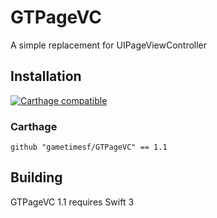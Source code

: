# GTPageVC

A simple replacement for UIPageViewController

## Installation

[![Carthage compatible](https://img.shields.io/badge/Carthage-compatible-4BC51D.svg?style=flat)](https://github.com/Carthage/Carthage)

### Carthage

    github "gametimesf/GTPageVC" == 1.1

## Building

GTPageVC 1.1 requires Swift 3
